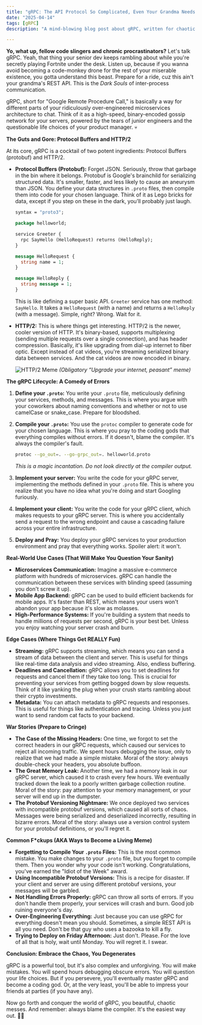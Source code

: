 ```yaml
---
title: "gRPC: The API Protocol So Complicated, Even Your Grandma Needs Therapy After Seeing It"
date: "2025-04-14"
tags: [gRPC]
description: "A mind-blowing blog post about gRPC, written for chaotic Gen Z engineers who thrive on caffeine and existential dread."

---
```


**Yo, what up, fellow code slingers and chronic procrastinators?** Let's talk gRPC. Yeah, that thing your senior dev keeps rambling about while you're secretly playing Fortnite under the desk. Listen up, because if you wanna avoid becoming a code-monkey drone for the rest of your miserable existence, you gotta understand this beast. Prepare for a ride, cuz this ain't your grandma's REST API. This is the *Dark Souls* of inter-process communication.

gRPC, short for "Google Remote Procedure Call," is basically a way for different parts of your ridiculously over-engineered microservices architecture to chat. Think of it as a high-speed, binary-encoded gossip network for your servers, powered by the tears of junior engineers and the questionable life choices of your product manager. 💀

**The Guts and Gore: Protocol Buffers and HTTP/2**

At its core, gRPC is a cocktail of two potent ingredients: Protocol Buffers (protobuf) and HTTP/2.

*   **Protocol Buffers (Protobuf):** Forget JSON. Seriously, throw that garbage in the bin where it belongs. Protobuf is Google's brainchild for serializing structured data. It's smaller, faster, and less likely to cause an aneurysm than JSON. You define your data structures in `.proto` files, then compile them into code for your chosen language. Think of it as Lego bricks for data, except if you step on these in the dark, you’ll probably just laugh.

    ```protobuf
    syntax = "proto3";

    package helloworld;

    service Greeter {
      rpc SayHello (HelloRequest) returns (HelloReply);
    }

    message HelloRequest {
      string name = 1;
    }

    message HelloReply {
      string message = 1;
    }
    ```

    This is like defining a super basic API. `Greeter` service has one method: `SayHello`. It takes a `HelloRequest` (with a name) and returns a `HelloReply` (with a message). Simple, right? Wrong. Wait for it.

*   **HTTP/2:** This is where things get interesting. HTTP/2 is the newer, cooler version of HTTP. It's binary-based, supports multiplexing (sending multiple requests over a single connection), and has header compression. Basically, it's like upgrading from dial-up internet to fiber optic. Except instead of cat videos, you're streaming serialized binary data between services. And the cat videos are now encoded in binary.

    ![HTTP/2 Meme](https://i.kym-cdn.com/photos/images/newsfeed/001/479/609/a9b.jpg)
    *(Obligatory “Upgrade your internet, peasant” meme)*

**The gRPC Lifecycle: A Comedy of Errors**

1.  **Define your `.proto`:** You write your `.proto` file, meticulously defining your services, methods, and messages. This is where you argue with your coworkers about naming conventions and whether or not to use camelCase or snake_case. Prepare for bloodshed.

2.  **Compile your `.proto`:** You use the `protoc` compiler to generate code for your chosen language. This is where you pray to the coding gods that everything compiles without errors. If it doesn't, blame the compiler. It's always the compiler's fault.

    ```bash
    protoc --go_out=. --go-grpc_out=. helloworld.proto
    ```

    *This is a magic incantation. Do not look directly at the compiler output.*

3.  **Implement your server:** You write the code for your gRPC server, implementing the methods defined in your `.proto` file. This is where you realize that you have no idea what you're doing and start Googling furiously.

4.  **Implement your client:** You write the code for your gRPC client, which makes requests to your gRPC server. This is where you accidentally send a request to the wrong endpoint and cause a cascading failure across your entire infrastructure.

5.  **Deploy and Pray:** You deploy your gRPC services to your production environment and pray that everything works. Spoiler alert: it won't.

**Real-World Use Cases (That Will Make You Question Your Sanity)**

*   **Microservices Communication:** Imagine a massive e-commerce platform with hundreds of microservices. gRPC can handle the communication between these services with blinding speed (assuming you don't screw it up).
*   **Mobile App Backend:** gRPC can be used to build efficient backends for mobile apps. It's faster than REST, which means your users won't abandon your app because it's slow as molasses.
*   **High-Performance Systems:** If you're building a system that needs to handle millions of requests per second, gRPC is your best bet. Unless you enjoy watching your server crash and burn.

**Edge Cases (Where Things Get REALLY Fun)**

*   **Streaming:** gRPC supports streaming, which means you can send a stream of data between the client and server. This is useful for things like real-time data analysis and video streaming. Also, endless buffering.
*   **Deadlines and Cancellation:** gRPC allows you to set deadlines for requests and cancel them if they take too long. This is crucial for preventing your services from getting bogged down by slow requests. Think of it like yanking the plug when your crush starts rambling about their crypto investments.
*   **Metadata:** You can attach metadata to gRPC requests and responses. This is useful for things like authentication and tracing. Unless you just want to send random cat facts to your backend.

**War Stories (Prepare to Cringe)**

*   **The Case of the Missing Headers:** One time, we forgot to set the correct headers in our gRPC requests, which caused our services to reject all incoming traffic. We spent hours debugging the issue, only to realize that we had made a simple mistake. Moral of the story: always double-check your headers, you absolute buffoon.
*   **The Great Memory Leak:** Another time, we had a memory leak in our gRPC server, which caused it to crash every few hours. We eventually tracked down the leak to a poorly written garbage collection routine. Moral of the story: pay attention to your memory management, or your server will end up in the dumpster.
*   **The Protobuf Versioning Nightmare:** We once deployed two services with incompatible protobuf versions, which caused all sorts of chaos. Messages were being serialized and deserialized incorrectly, resulting in bizarre errors. Moral of the story: always use a version control system for your protobuf definitions, or you'll regret it.

**Common F*ckups (AKA Ways to Become a Living Meme)**

*   **Forgetting to Compile Your `.proto` Files:** This is the most common mistake. You make changes to your `.proto` file, but you forget to compile them. Then you wonder why your code isn't working. Congratulations, you've earned the "Idiot of the Week" award.
*   **Using Incompatible Protobuf Versions:** This is a recipe for disaster. If your client and server are using different protobuf versions, your messages will be garbled.
*   **Not Handling Errors Properly:** gRPC can throw all sorts of errors. If you don't handle them properly, your services will crash and burn. Good job ruining everyone's day.
*   **Over-Engineering Everything:** Just because you can use gRPC for everything doesn't mean you should. Sometimes, a simple REST API is all you need. Don't be that guy who uses a bazooka to kill a fly.
*   **Trying to Deploy on Friday Afternoon:** Just don't. Please. For the love of all that is holy, wait until Monday. You will regret it. I swear.

**Conclusion: Embrace the Chaos, You Degenerates**

gRPC is a powerful tool, but it's also complex and unforgiving. You will make mistakes. You will spend hours debugging obscure errors. You will question your life choices. But if you persevere, you'll eventually master gRPC and become a coding god. Or, at the very least, you'll be able to impress your friends at parties (if you have any).

Now go forth and conquer the world of gRPC, you beautiful, chaotic messes. And remember: always blame the compiler. It's the easiest way out. 🙏💀
